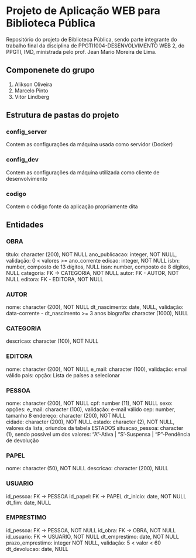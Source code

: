 # Projeto de Aplicação WEB para Biblioteca Pública
Repositório do projeto de Biblioteca Pública, sendo parte integrante do trabalho final da disciplina de PPGTI1004-DESENVOLVIMENTO WEB 2, do PPGTI, IMD, ministrada pelo prof. Jean Mario Moreira de Lima.

## Componenete do grupo
1. Alikson Oliveira
2. Marcelo Pinto
3. Vitor Lindberg


## Estrutura de pastas do projeto

### config_server
Contem as configurações da máquina usada como servidor (Docker)

### config_dev
Contem as configurações da máquina utilizada como cliente de desenvolvimento

### codigo
Contem o código fonte da aplicação propriamente dita


## Entidades

### OBRA
  titulo: character (200), NOT NULL
  ano_publicacao: integer, NOT NULL,  validação: 0 < valores >= ano_corrente
  edicao: integer, NOT NULL
  isbn: number, composto de 13 dígitos, NULL
  issn: number, composto de 8 dígitos, NULL
  categoria: FK -> CATEGORIA, NOT NULL
  autor: FK - AUTOR, NOT NULL 
  editora: FK - EDITORA, NOT NULL

### AUTOR
  nome: character (200), NOT NULL
  dt_nascimento: date, NULL, validação: data-corrente - dt_nascimento >= 3 anos
  biografia: character (1000), NULL

### CATEGORIA
  descricao: character (100), NOT NULL

### EDITORA
  nome: character (200), NOT NULL
  e_mail: character (100), validação: email válido
  pais: opção: Lista de países a selecionar

### PESSOA
  nome: character (200), NOT NULL
  cpf: number (11), NOT NULL
  sexo: opções: 
  e_mail: character (100), validação: e-mail válido
  cep: number, tamanho 8
  endereço: character (200), NOT NULL  
  cidade: character (200), NOT NULL
  estado: character (2), NOT NULL, valores da lista, oriundos da tabela ESTADOS
  situacao_pessoa: character (1), sendo possível um dos valores: “A”-Ativa | “S’-Suspensa | “P”-Pendência de devolução

### PAPEL
  nome: character (50), NOT NULL
  descricao: character (200), NULL

### USUARIO
  id_pessoa: FK -> PESSOA
  id_papel: FK -> PAPEL
  dt_inicio: date, NOT NULL
  dt_fim: date, NULL

### EMPRESTIMO	
  id_pessoa: FK -> PESSOA, NOT NULL
  id_obra: FK -> OBRA, NOT NULL
  id_usuario: FK -> USUARIO, NOT NULL
  dt_emprestimo: date, NOT NULL
  prazo_emprestimo: integer NOT NULL, validação: 5 < valor < 60
  dt_devolucao:	date, NULL
